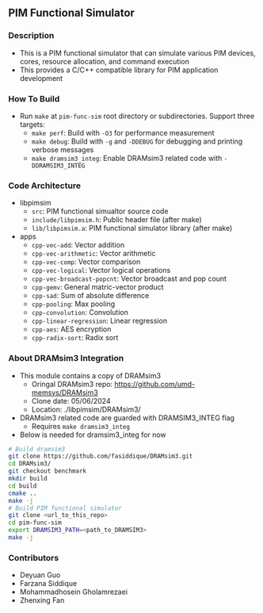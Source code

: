 ## PIM Functional Simulator

### Description

* This is a PIM functional simulator that can simulate various PIM devices, cores, resource allocation, and command execution
* This provides a C/C++ compatible library for PIM application development

### How To Build
* Run `make` at `pim-func-sim` root directory or subdirectories. Support three targets:
  * `make perf`: Build with `-O3` for performance measurement
  * `make debug`: Build with `-g` and `-DDEBUG` for debugging and printing verbose messages
  * `make dramsim3_integ`: Enable DRAMsim3 related code with `-DDRAMSIM3_INTEG`

### Code Architecture
* libpimsim
  * `src`: PIM functional simualtor source code
  * `include/libpimsim.h`: Public header file (after make)
  * `lib/libpimsim.a`: PIM functional simulator library (after make)
* apps
  * `cpp-vec-add`: Vector addition
  * `cpp-vec-arithmetic`: Vector arithmetic
  * `cpp-vec-comp`: Vector comparison
  * `cpp-vec-logical`: Vector logical operations
  * `cpp-vec-broadcast-popcnt`: Vector broadcast and pop count
  * `cpp-gemv`: General matric-vector product
  * `cpp-sad`: Sum of absolute difference
  * `cpp-pooling`: Max pooling
  * `cpp-convolution`: Convolution
  * `cpp-linear-regression`: Linear regression
  * `cpp-aes`: AES encryption
  * `cpp-radix-sort`: Radix sort

### About DRAMsim3 Integration
* This module contains a copy of DRAMsim3
  * Oringal DRAMsim3 repo: https://github.com/umd-memsys/DRAMsim3
  * Clone date: 05/06/2024
  * Location: ./libpimsim/DRAMsim3/
* DRAMsim3 related code are guarded with DRAMSIM3_INTEG flag
  * Requires `make dramsim3_integ`
* Below is needed for dramsim3_integ for now
```bash
# Build dramsim3
git clone https://github.com/fasiddique/DRAMsim3.git
cd DRAMsim3/
git checkout benchmark
mkdir build
cd build
cmake ..
make -j
# Build PIM functional simulator
git clone <url_to_this_repo>
cd pim-func-sim
export DRAMSIM3_PATH=<path_to_DRAMSIM3>
make -j
```

### Contributors
* Deyuan Guo
* Farzana Siddique
* Mohammadhosein Gholamrezaei
* Zhenxing Fan
